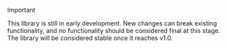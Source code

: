 > [!IMPORTANT]
> This library is still in early development. New changes can break existing functionality, and no functionality should be considered final at this stage. The library will be considered stable once it reaches v1.0.
